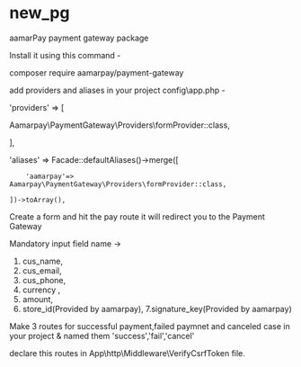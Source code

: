 # new_pg
aamarPay payment gateway package 

Install it using this command -

composer require aamarpay/payment-gateway

add providers and aliases in your project config\app.php - 

'providers' => [

 Aamarpay\PaymentGateway\Providers\formProvider::class,
 
],

'aliases' => Facade::defaultAliases()->merge([

        'aamarpay'=> Aamarpay\PaymentGateway\Providers\formProvider::class,
        
    ])->toArray(),
    
    
 Create a form and hit the pay route it will redirect you to the Payment Gateway
 
Mandatory input field name ->
 1. cus_name,
 2. cus_email,
 3. cus_phone,
 4. currency ,
 5. amount,
 6. store_id(Provided by aamarpay),
 7.signature_key(Provided by aamarpay)

 
 

Make 3 routes for successful payment,failed paymnet and canceled case in your project & named them 'success','fail','cancel' 

declare this routes in App\http\Middleware\VerifyCsrfToken file.














